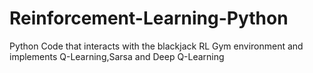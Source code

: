 # Reinforcement-Learning-Python

Python Code that interacts with the blackjack RL Gym environment and implements Q-Learning,Sarsa and Deep Q-Learning
